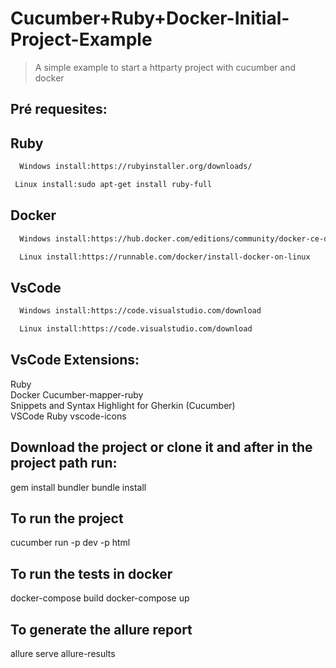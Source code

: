 # Cucumber+Ruby+Docker-Initial-Project-Example
> A simple example to start a httparty project with cucumber and docker


## Pré requesites:

## Ruby

```sh
  Windows install:https://rubyinstaller.org/downloads/
  ```
 ```sh
  Linux install:sudo apt-get install ruby-full
 ```
  
## Docker

```sh
  Windows install:https://hub.docker.com/editions/community/docker-ce-desktop-windows/
  ```
```sh
  Linux install:https://runnable.com/docker/install-docker-on-linux
```	
## VsCode

```sh
  Windows install:https://code.visualstudio.com/download
 ```
```sh
  Linux install:https://code.visualstudio.com/download
```
## VsCode Extensions:

  Ruby	
  Docker
  Cucumber-mapper-ruby	
  Snippets and Syntax Highlight for Gherkin (Cucumber)	
  VSCode Ruby
  vscode-icons
	
## Download the project or clone it and after in the project path run:

gem install bundler
bundle install

## To run the project

cucumber run -p dev -p html

## To run the tests in docker

docker-compose build
docker-compose up

## To generate the allure report

allure serve allure-results
